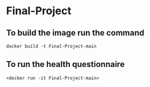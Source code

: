 # Final-Project

## To build the image run the command 
```
docker build -t Final-Project-main
```
## To run the health questionnaire  
```<docker run -it Final-Project-main>```
